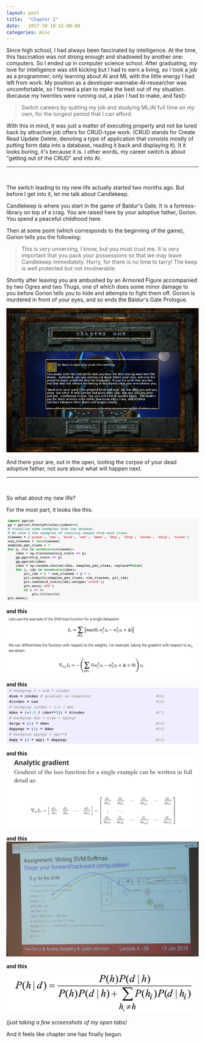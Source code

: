 ```yaml
---
layout: post
title:  "Chapter 1"
date:   2017-10-18 12:00:00
categories: misc
---
```


Since high school, I had always been fascinated by intelligence. At the time, this fascination was not strong enough and
shadowed by another one: computers. So I ended up in computer
science school. After graduating, my love for intelligence was still kicking but
I had to earn a living, so I took a job as a programmer; only learning about AI and ML with the little
energy I had left from work. My position as a developer-wannabe-AI-researcher was uncomfortable, so I formed a plan
 to make the best out of my situation. (because my twenties were running out, a plan I had to make, and fast):
 
> Switch careers by quitting my job and studying ML/AI full time on my own, for the longest period that I can afford.
 
With this in mind, it was just a matter of executing properly and not be lured back by attractive job offers for CRUD-type
work. (CRUD stands for Create Read Update Delete, denoting a type of application that consists mostly of putting
form data into a database, reading it back and displaying it). It it looks boring, it's because it is.
I other words, my career switch is about "getting
out of the CRUD" and into AI.


---
<br/>

The switch leading to my new life actually started two months ago. But before I get into it, let me talk about Candlekeep.


Candlekeep is where you start in the game of Baldur's Gate. It is a fortress-library on top of a crag. You are raised
here by your adoptive father, Gorion. You spend a peaceful childhood here.

Then at some point (which corresponds to the beginning of the game), Gorion tells you the following:

> This is very unnerving, I know, but you must trust me. It is very important that you pack your possessions 
> so that we may leave Candlekeep immediately. Hurry, for there is no time to tarry! 
> The keep is well protected but not invulnerable.

Shortly after leaving you are ambushed by an Armored Figure accompanied by two Ogres and two Thugs, 
one of which does some minor damage to you before Gorion tells you to hide and attempts to fight them off. 
Gorion is murdered in front of your eyes, and so ends the Baldur's Gate Prologue.

<img src="/images/chapter-1.jpg" style=""/>

And there your are, out in the open, looting the corpse of your dead adoptive father, not sure about what will
happen next.

---
<br/>

So what about my new life?

For the most part, it looks like this:

<img src="/images/chapter1/new_life1.png" style=""/>

**and this**
<img src="/images/chapter1/new_life2.png" style=""/>

**and this**
<img src="/images/chapter1/new_life3.png" style=""/>

**and this**
<img src="/images/chapter1/new_life4.png" style=""/>

**and this**
<img src="/images/chapter1/new_life5.png" style=""/>

**and this**
<img src="/images/chapter1/new_life6.png" style="width:550px"/>

*(just taking a few screenshots of my open tabs)*

And it feels like chapter one has finally begun.

